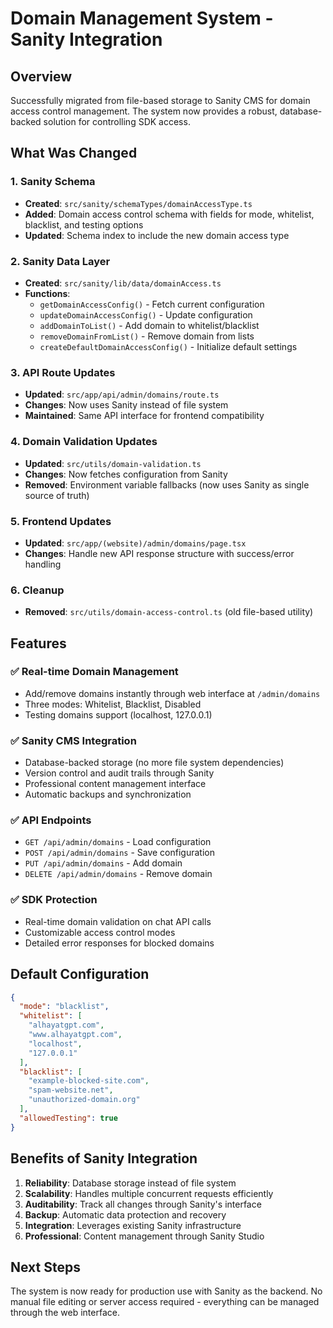 # Domain Management System - Sanity Integration

## Overview
Successfully migrated from file-based storage to Sanity CMS for domain access control management. The system now provides a robust, database-backed solution for controlling SDK access.

## What Was Changed

### 1. Sanity Schema
- **Created**: `src/sanity/schemaTypes/domainAccessType.ts`
- **Added**: Domain access control schema with fields for mode, whitelist, blacklist, and testing options
- **Updated**: Schema index to include the new domain access type

### 2. Sanity Data Layer
- **Created**: `src/sanity/lib/data/domainAccess.ts`
- **Functions**:
  - `getDomainAccessConfig()` - Fetch current configuration
  - `updateDomainAccessConfig()` - Update configuration
  - `addDomainToList()` - Add domain to whitelist/blacklist
  - `removeDomainFromList()` - Remove domain from lists
  - `createDefaultDomainAccessConfig()` - Initialize default settings

### 3. API Route Updates
- **Updated**: `src/app/api/admin/domains/route.ts`
- **Changes**: Now uses Sanity instead of file system
- **Maintained**: Same API interface for frontend compatibility

### 4. Domain Validation Updates
- **Updated**: `src/utils/domain-validation.ts`
- **Changes**: Now fetches configuration from Sanity
- **Removed**: Environment variable fallbacks (now uses Sanity as single source of truth)

### 5. Frontend Updates
- **Updated**: `src/app/(website)/admin/domains/page.tsx`
- **Changes**: Handle new API response structure with success/error handling

### 6. Cleanup
- **Removed**: `src/utils/domain-access-control.ts` (old file-based utility)

## Features

### ✅ Real-time Domain Management
- Add/remove domains instantly through web interface at `/admin/domains`
- Three modes: Whitelist, Blacklist, Disabled
- Testing domains support (localhost, 127.0.0.1)

### ✅ Sanity CMS Integration
- Database-backed storage (no more file system dependencies)
- Version control and audit trails through Sanity
- Professional content management interface
- Automatic backups and synchronization

### ✅ API Endpoints
- `GET /api/admin/domains` - Load configuration
- `POST /api/admin/domains` - Save configuration
- `PUT /api/admin/domains` - Add domain
- `DELETE /api/admin/domains` - Remove domain

### ✅ SDK Protection
- Real-time domain validation on chat API calls
- Customizable access control modes
- Detailed error responses for blocked domains

## Default Configuration
```json
{
  "mode": "blacklist",
  "whitelist": [
    "alhayatgpt.com",
    "www.alhayatgpt.com", 
    "localhost",
    "127.0.0.1"
  ],
  "blacklist": [
    "example-blocked-site.com",
    "spam-website.net", 
    "unauthorized-domain.org"
  ],
  "allowedTesting": true
}
```

## Benefits of Sanity Integration

1. **Reliability**: Database storage instead of file system
2. **Scalability**: Handles multiple concurrent requests efficiently  
3. **Auditability**: Track all changes through Sanity's interface
4. **Backup**: Automatic data protection and recovery
5. **Integration**: Leverages existing Sanity infrastructure
6. **Professional**: Content management through Sanity Studio

## Next Steps
The system is now ready for production use with Sanity as the backend. No manual file editing or server access required - everything can be managed through the web interface. 
